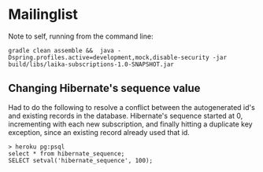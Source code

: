 Mailinglist
===========

Note to self, running from the command line:

```
gradle clean assemble &&  java -Dspring.profiles.active=development,mock,disable-security -jar build/libs/laika-subscriptions-1.0-SNAPSHOT.jar
```

## Changing Hibernate's sequence value

Had to do the following to resolve a conflict between the autogenerated id's and existing records in the database.
Hibernate's sequence started at 0, incrementing with each new subscription, and finally hitting a duplicate key exception,
since an existing record already used that id.

```
> heroku pg:psql
select * from hibernate_sequence;
SELECT setval('hibernate_sequence', 100);
```
